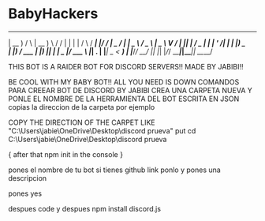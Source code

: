 # BabyHackers







____    _    ______   __  _   _    _    ____ _  _______ ____  ____
| __ )  / \  | __ ) \ / / | | | |  / \  / ___| |/ / ____|  _ \/ ___|
|  _ \ / _ \ |  _ \\ V /  | |_| | / _ \| |   | ' /|  _| | |_) \___ \
| |_) / ___ \| |_) || |   |  _  |/ ___ \ |___| . \| |___|  _ < ___) |
|____/_/   \_\____/ |_|   |_| |_/_/   \_\____|_|\_\_____|_| \_\____/


THIS BOT IS A RAIDER BOT FOR DISCORD SERVERS!! MADE BY JABIBI!!

BE COOL WITH MY BABY BOT!!
ALL YOU NEED IS DOWN 
COMANDOS PARA CREEAR BOT DE DISCORD BY JABIBI
CREA UNA CARPETA NUEVA Y PONLE EL NOMBRE DE LA HERRAMIENTA DEL BOT ESCRITA EN JSON
copias la direccion de la carpeta por ejemplo 

COPY THE DIRECTION OF THE CARPET 
LIKE "C:\Users\jabie\OneDrive\Desktop\discord prueva"
put cd C:\Users\jabie\OneDrive\Desktop\discord prueva

{ after that
npm init in the console }

pones el nombre de tu bot 
si tienes github link ponlo
y pones una descripcion

pones yes 

despues code
y despues 
npm install discord.js 
